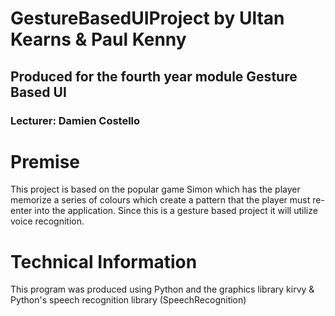 # GestureBasedUIProject by Ultan Kearns & Paul Kenny
## Produced for the fourth year module Gesture Based UI
### Lecturer: Damien Costello

# Premise
This project is based on the popular game Simon which has the player memorize a series of colours which create a pattern that the player
must re-enter into the application.  Since this is a gesture based project it will utilize voice recognition.

# Technical Information
This program was produced using Python and the graphics library kirvy & Python's speech recognition library (SpeechRecognition)

